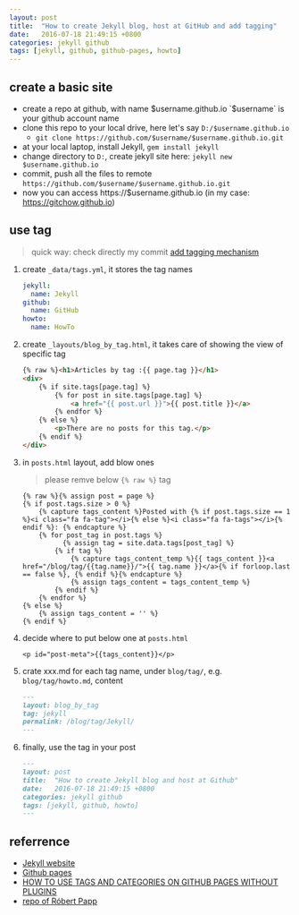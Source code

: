 ```yaml
---
layout: post
title:  "How to create Jekyll blog, host at GitHub and add tagging"
date:   2016-07-18 21:49:15 +0800
categories: jekyll github
tags: [jekyll, github, github-pages, howto]
---
```


## create a basic site
- create a repo at github, with name $username.github.io `$username` is your github account name
- clone this repo to your local drive, here let's say `D:/$username.github.io`
  - `git clone https://github.com/$username/$username.github.io.git`
- at your local laptop, install Jekyll, `gem install jekyll`
- change directory to `D:`, create jekyll site here: `jekyll new $username.github.io`
- commit, push all the files to remote `https://github.com/$username/$username.github.io.git`
- now you can access https://$username.github.io (in my case: https://gitchow.github.io)

## use tag
> quick way: check directly my commit [add tagging mechanism](https://github.com/GitChow/gitchow.github.io/commit/e6bd205b85f94074c04aef52847cd51838c90890)

1.  create `_data/tags.yml`, it stores the tag names

    ``` yml
    jekyll:
      name: Jekyll
    github:
      name: GitHub
    howto:
      name: HowTo
    ```

2.  create `_layouts/blog_by_tag.html`, it takes care of showing the view of specific tag

    ``` html
    {% raw %}<h1>Articles by tag :{{ page.tag }}</h1>
    <div>
        {% if site.tags[page.tag] %}
            {% for post in site.tags[page.tag] %}
                <a href="{{ post.url }}">{{ post.title }}</a>
            {% endfor %}
        {% else %}
            <p>There are no posts for this tag.</p>
        {% endif %}
    </div>
    ```

3.  in `posts.html` layout, add blow ones

    > please remve below `{% raw %}` tag

    ```liquid
    {% raw %}{% assign post = page %}
    {% if post.tags.size > 0 %}
        {% capture tags_content %}Posted with {% if post.tags.size == 1 %}<i class="fa fa-tag"></i>{% else %}<i class="fa fa-tags"></i>{% endif %}: {% endcapture %}
        {% for post_tag in post.tags %}
              {% assign tag = site.data.tags[post_tag] %}
            {% if tag %}
                {% capture tags_content_temp %}{{ tags_content }}<a href="/blog/tag/{{tag.name}}/">{{ tag.name }}</a>{% if forloop.last == false %}, {% endif %}{% endcapture %}
                {% assign tags_content = tags_content_temp %}
            {% endif %}
        {% endfor %}
    {% else %}
        {% assign tags_content = '' %}
    {% endif %}
    ```

4.  decide where to put below one at `posts.html`

    ``` 
    <p id="post-meta">{{tags_content}}</p>
    ```

5.  crate xxx.md for each tag name, under `blog/tag/`, e.g. `blog/tag/howto.md`, content

    ```md
    ---
    layout: blog_by_tag
    tag: jekyll
    permalink: /blog/tag/Jekyll/
    ---
    ```

6.  finally, use the tag in your post

    ```md
    ---
    layout: post
    title:  "How to create Jekyll blog and host at Github"
    date:   2016-07-18 21:49:15 +0800
    categories: jekyll github
    tags: [jekyll, github, howto]
    ---
    ```



## referrence
- [Jekyll website](https://jekyllrb.com/)
- [Github pages](https://help.github.com/categories/customizing-github-pages/)
- [HOW TO USE TAGS AND CATEGORIES ON GITHUB PAGES WITHOUT PLUGINS](http://www.minddust.com/post/tags-and-categories-on-github-pages/)
- [repo of Róbert Papp](https://github.com/TWiStErRob/twisterrob.github.io/tree/master/_layouts)
